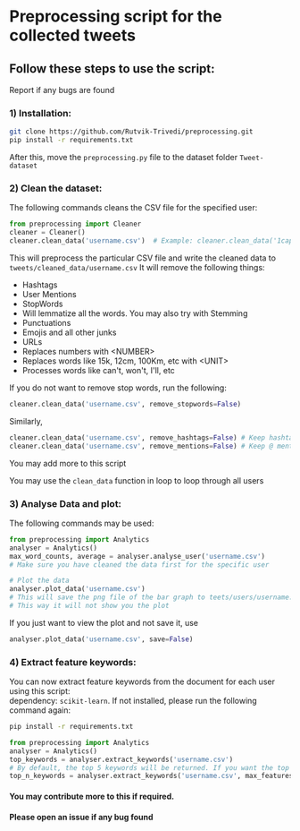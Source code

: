 # Preprocessing script for the collected tweets

## Follow these steps to use the script:
Report if any bugs are found

### 1) Installation:
```bash
git clone https://github.com/Rutvik-Trivedi/preprocessing.git
pip install -r requirements.txt
```
After this, move the ```preprocessing.py``` file to the dataset folder ```Tweet-dataset```

### 2) Clean the dataset:
The following commands cleans the CSV file for the specified user:  
```python
from preprocessing import Cleaner
cleaner = Cleaner()
cleaner.clean_data('username.csv')  # Example: cleaner.clean_data('1capplegate.csv')
```
This will preprocess the particular CSV file and write the cleaned data to ```tweets/cleaned_data/username.csv```
It will remove the following things:
- Hashtags
- User Mentions
- StopWords
- Will lemmatize all the words. You may also try with Stemming
- Punctuations
- Emojis and all other junks
- URLs
- Replaces numbers with \<NUMBER\>
- Replaces words like 15k, 12cm, 100Km, etc with \<UNIT\>
- Processes words like can't, won't, I'll, etc

If you do not want to remove stop words, run the following:
```python
cleaner.clean_data('username.csv', remove_stopwords=False)
```
Similarly,
```python
cleaner.clean_data('username.csv', remove_hashtags=False) # Keep hashtags
cleaner.clean_data('username.csv', remove_mentions=False) # Keep @ mentions
```

You may add more to this script  

You may use the ```clean_data``` function in loop to loop through all users  

### 3) Analyse Data and plot:
The following commands may be used:
```python
from preprocessing import Analytics
analyser = Analytics()
max_word_counts, average = analyser.analyse_user('username.csv')
# Make sure you have cleaned the data first for the specific user

# Plot the data
analyser.plot_data('username.csv')
# This will save the png file of the bar graph to teets/users/username.png
# This way it will not show you the plot
```
If you just want to view the plot and not save it, use
```python
analyser.plot_data('username.csv', save=False)
```

### 4) Extract feature keywords:
You can now extract feature keywords from the document for each user using this script:  
dependency: ```scikit-learn```. If not installed, please run the following command again:
```bash
pip install -r requirements.txt
```
```python
from preprocessing import Analytics
analyser = Analytics()
top_keywords = analyser.extract_keywords('username.csv')
# By default, the top 5 keywords will be returned. If you want the top n keywords, run
top_n_keywords = analyser.extract_keywords('username.csv', max_features=n)  # Where n is an integer
```

#### You may contribute more to this if required.  
#### Please open an issue if any bug found
